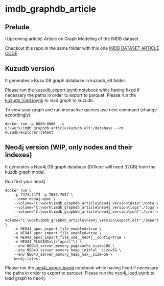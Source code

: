 # imdb_graphdb_article

## Prelude
(Upcoming article) Article on Graph Modeling of the IMDB dataset.

Checkout this repo in the same folder with this one [IMDB DATASET ARTICLE CODE](https://github.com/fithisux/imdb_dataset_article).
 

## Kuzudb version
It generates a Kuzu DB graph database in kuzudb_elt folder.

Please run the [kuzudb_export.ipynb](kuzudb_version/kuzudb_export.ipynb) notebook while having fixed if necessary the paths in order to export to parquet.
Please run the [kuzudb_load.ipynb](kuzudb_version/kuzudb_load.ipynb) to load graph to kuzudb.

To view your graph and run interactive queries use next command (change accordingly)

```
docker run -p 8000:8000  -v C:/work/imdb_graphdb_article/kuzudb_elt:/database --rm kuzudb/explorer:latest
```

## Neo4j version (WIP, only nodes and their indexes)
It generates a Neo4j DB graph database (DOkcer will need 32GB) from the kuzdb graph model.

Run first your neo4j

```
docker run \
    -p 7474:7474 -p 7687:7687 \
    --name neo4j-apoc \
    --volume="C:\work\imdb_graphdb_article\neo4j_version\data":/data \
    --volume="C:\work\imdb_graphdb_article\neo4j_version\logs":/logs \
    --volume="C:\work\imdb_graphdb_article\neo4j_version\conf":/conf \
    --volume="C:\work\imdb_graphdb_article\neo4j_version\export_elt":/import \
    -e NEO4J_apoc_export_file_enabled=true \
    -e NEO4J_apoc_import_file_enabled=true \
    -e NEO4J_apoc_import_file_use__neo4j__config=true \
    -e NEO4J_PLUGINS=\[\"apoc\"\] \
    --env NEO4J_server_memory_pagecache_size=10G \
    --env NEO4J_server_memory_heap_initial__size=5G \
    --env NEO4J_server_memory_heap_max__size=5G \
    neo4j:latest
```

Please run the [neo4j_export.ipynb](neo4j_version/neo4j_export.ipynb) notebook while having fixed if necessary the paths in order to export to parquet.
Please run the [neo4j_load.ipynb](neo4j_version/neo4j_load.ipynb) to load graph to neo4j.
